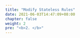 ```yaml
---
title: "Modify Stateless Rules"
date: 2021-06-03T14:47:09+08:00
chapter: false
weight: 2
pre: "<b>2. </b>"
---
```

